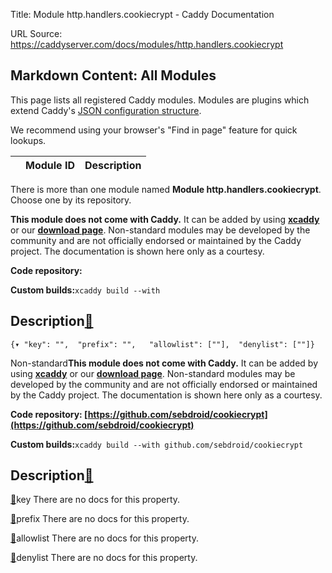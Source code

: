 Title: Module http.handlers.cookiecrypt - Caddy Documentation

URL Source: https://caddyserver.com/docs/modules/http.handlers.cookiecrypt

Markdown Content:
All Modules
-----------

This page lists all registered Caddy modules. Modules are plugins which extend Caddy's [JSON configuration structure](https://caddyserver.com/docs/json/).

We recommend using your browser's "Find in page" feature for quick lookups.

|  | Module ID | Description |
| --- | --- | --- |

There is more than one module named **Module http.handlers.cookiecrypt**. Choose one by its repository.

**This module does not come with Caddy.** It can be added by using **[xcaddy](https://caddyserver.com/docs/build#xcaddy)** or our **[download page](https://caddyserver.com/download)**. Non-standard modules may be developed by the community and are not officially endorsed or maintained by the Caddy project. The documentation is shown here only as a courtesy.

**Code repository:**

**Custom builds:**`xcaddy build --with`

Description[🔗](https://caddyserver.com/docs/modules/http.handlers.cookiecrypt#docs "Direct link")
--------------------------------------------------------------------------------------------------

`{▾	"key": "",	"prefix": "",	"allowlist": [""],	"denylist": [""]}`

Non-standard**This module does not come with Caddy.** It can be added by using **[xcaddy](https://caddyserver.com/docs/build#xcaddy)** or our **[download page](https://caddyserver.com/download)**. Non-standard modules may be developed by the community and are not officially endorsed or maintained by the Caddy project. The documentation is shown here only as a courtesy.

**Code repository: [https://github.com/sebdroid/cookiecrypt](https://github.com/sebdroid/cookiecrypt)**

**Custom builds:**`xcaddy build --with github.com/sebdroid/cookiecrypt`

Description[🔗](https://caddyserver.com/docs/modules/http.handlers.cookiecrypt#docs "Direct link")
--------------------------------------------------------------------------------------------------

[🔗](https://caddyserver.com/docs/modules/http.handlers.cookiecrypt#key)key
There are no docs for this property.

[🔗](https://caddyserver.com/docs/modules/http.handlers.cookiecrypt#prefix)prefix
There are no docs for this property.

[🔗](https://caddyserver.com/docs/modules/http.handlers.cookiecrypt#allowlist)allowlist
There are no docs for this property.

[🔗](https://caddyserver.com/docs/modules/http.handlers.cookiecrypt#denylist)denylist
There are no docs for this property.
